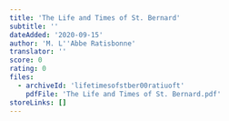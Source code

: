 ```yaml
---
title: 'The Life and Times of St. Bernard'
subtitle: ''
dateAdded: '2020-09-15'
author: 'M. L''Abbe Ratisbonne'
translator: ''
score: 0
rating: 0
files:
  - archiveId: 'lifetimesofstber00ratiuoft'
    pdfFile: 'The Life and Times of St. Bernard.pdf'
storeLinks: []
---
```


